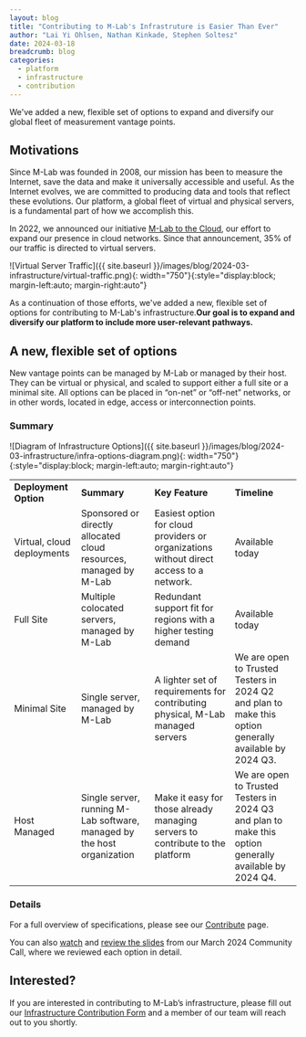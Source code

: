 ```yaml
---
layout: blog
title: "Contributing to M-Lab's Infrastruture is Easier Than Ever"
author: "Lai Yi Ohlsen, Nathan Kinkade, Stephen Soltesz"
date: 2024-03-18
breadcrumb: blog
categories:
  - platform
  - infrastructure
  - contribution
---
```


We've added a new, flexible set of options to expand and diversify our global fleet of measurement vantage points. <!--more-->

## Motivations

Since M-Lab was founded in 2008, our mission has been to measure the Internet, save the data and make it universally accessible and useful. As the Internet evolves, we are committed to producing data and tools that reflect these evolutions. Our platform, a global fleet of virtual and physical servers, is a fundamental part of how we accomplish this. 

In 2022, we announced our initiative [M-Lab to the Cloud](https://www.measurementlab.net/blog/2022-mlab-to-the-cloud/), our effort to expand our presence in cloud networks. Since that announcement, 35% of our traffic is directed to virtual servers.


![Virtual Server Traffic]({{ site.baseurl }}/images/blog/2024-03-infrastructure/virtual-traffic.png){: width="750"}{:style="display:block; margin-left:auto; margin-right:auto"}

As a continuation of those efforts, we've added a new, flexible set of options for contributing to M-Lab's infrastructure.**Our goal is to expand and diversify our platform to include more user-relevant pathways.**

## A new, flexible set of options

New vantage points can be managed by M-Lab or managed by their host. They can be virtual or physical, and scaled to support either a full site or a minimal site. All options can be placed in “on-net” or “off-net” networks, or in other words, located in edge, access or interconnection points.

### Summary

![Diagram of Infrastructure Options]({{ site.baseurl }}/images/blog/2024-03-infrastructure/infra-options-diagram.png){: width="750"}{:style="display:block; margin-left:auto; margin-right:auto"}

<table>
  <tr>
   <td><strong>Deployment Option</strong>
   </td>
   <td><strong>Summary</strong>
   </td>
   <td><strong>Key Feature</strong>
   </td>
   <td><strong>Timeline</strong> 
   </td>
  </tr>
  <tr>
   <td>Virtual, cloud deployments 
   </td>
   <td>Sponsored or directly allocated cloud resources, managed by M-Lab
   </td>
   <td>Easiest option for cloud providers or organizations without direct access to a network. 
   </td>
   <td>Available today
   </td>
  </tr>
  <tr>
   <td>Full Site
   </td>
   <td>Multiple colocated servers, managed by M-Lab
   </td>
   <td>Redundant support fit for regions with a higher testing demand 
   </td>
   <td>Available today
   </td>
  </tr>
  <tr>
   <td>Minimal Site
   </td>
   <td>Single server, managed by M-Lab
   </td>
   <td>A lighter set of requirements for contributing physical, M-Lab managed servers 
   </td>
   <td>We are open to Trusted Testers in 2024 Q2 and plan to make this option generally available by 2024 Q3.
   </td>
  </tr>
  <tr>
   <td>Host Managed
   </td>
   <td>Single server, running M-Lab software, managed by the host organization
   </td>
   <td>Make it easy for those already managing servers to contribute to the platform
   </td>
   <td>We are open to Trusted Testers in 2024 Q3 and plan to make this option generally available by 2024 Q4.
   </td>
  </tr>
</table>

### Details

For a full overview of specifications, please see our [Contribute](https://www.measurementlab.net/contribute/#host-or-sponsor-an-m-lab-measurement-site) page.

You can also [watch](https://youtu.be/Tm9Hmsv7jMA?feature=shared) and [review the slides](https://bit.ly/m-lab-community-call-2024-03) from our March 2024 Community Call, where we reviewed each option in detail.


## Interested?

If you are interested in contributing to M-Lab’s infrastructure, please fill out our [Infrastructure Contribution Form](https://docs.google.com/forms/d/e/1FAIpQLSe1wXKfQ0VIt_hZFatCwCaoOeeDpRv3JZDM_eAmIaksMuwB4g/viewform) and a member of our team will reach out to you shortly.
